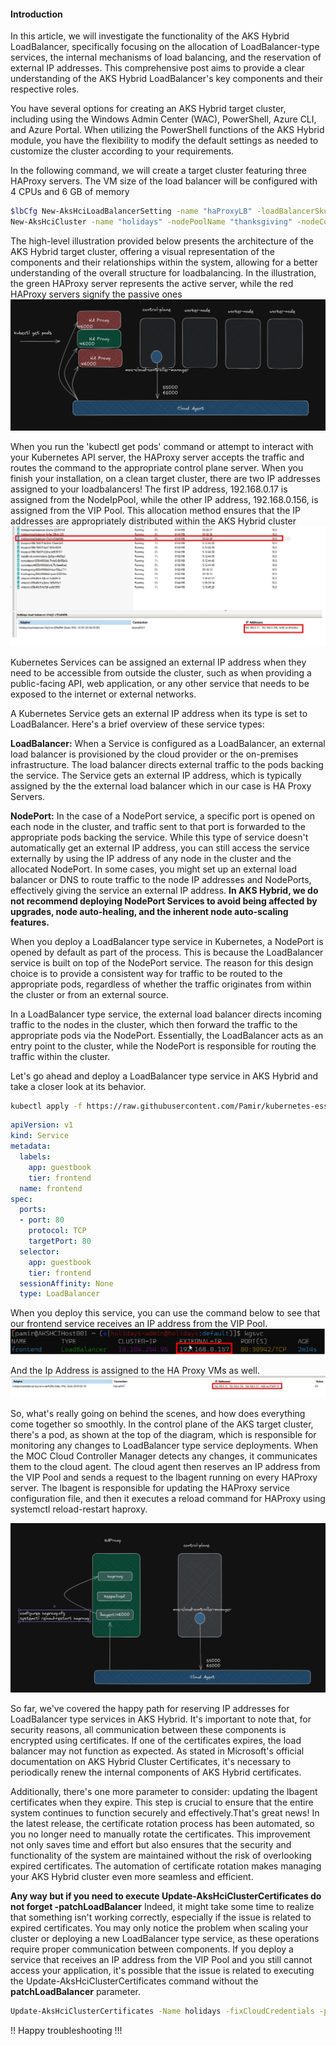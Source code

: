 
#### Introduction
In this article, we will investigate the functionality of the AKS Hybrid LoadBalancer, specifically focusing on the allocation of LoadBalancer-type services, the internal mechanisms of load balancing, and the reservation of external IP addresses. This comprehensive post aims to provide a clear understanding of the AKS Hybrid LoadBalancer's key components and their respective roles.

You have several options for creating an AKS Hybrid target cluster, including using the Windows Admin Center (WAC), PowerShell, Azure CLI, and Azure Portal. When utilizing the PowerShell functions of the AKS Hybrid module, you have the flexibility to modify the default settings as needed to customize the cluster according to your requirements. 


In the following command, we will create a target cluster featuring three HAProxy servers. The VM size of the load balancer will be configured with 4 CPUs and 6 GB of memory
```bash
$lbCfg New-AksHciLoadBalancerSetting -name "haProxyLB" -loadBalancerSku HAProxy -vmSize Standard_K8S3_v1 -loadBalancerCount 3
New-AksHciCluster -name "holidays" -nodePoolName "thanksgiving" -nodeCount 3 -OSType linux -nodeVmSize Standard_A4_v2 -loadBalancerSettings $lbCfg

```
The high-level illustration provided below presents the architecture of the AKS Hybrid target cluster, offering a  visual representation of the components and their relationships within the system, allowing for a better understanding of the overall structure for loadbalancing.
In the illustration, the green HAProxy server represents the active server, while the red HAProxy servers signify the passive ones
![AKS Target Cluster Architecture](./aks-loadbalancer/high-level-architecture.png)

When you run the 'kubectl get pods' command or attempt to interact with your Kubernetes API server, the HAProxy server accepts the traffic and  routes the command to the appropriate control plane server. When you finish your installation, on a clean target cluster, there are two IP addresses assigned to your  loadbalancers!
The first IP address, 192.168.0.17 is assigned from the NodeIpPool, while the other IP address, 192.168.0.156, is assigned from the VIP Pool. This allocation method ensures that the IP addresses are appropriately distributed within the AKS Hybrid cluster
![LoadBalancer IPs](./aks-loadbalancer/loadbalancer-ips.png)

Kubernetes Services can be assigned an external IP address when they need to be accessible from outside the cluster, such as when providing a public-facing API, web application, or any other service that needs to be exposed to the internet or external networks.

A Kubernetes Service gets an external IP address when its type is set to  LoadBalancer. Here's a brief overview of these service types:

**LoadBalancer:** When a Service is configured as a LoadBalancer, an external load balancer is provisioned by the cloud provider or the on-premises infrastructure. The load balancer directs external traffic to the pods backing the service. The Service gets an external IP address, which is typically assigned by the  the external load balancer which in our case is HA Proxy Servers.

**NodePort:** In the case of a NodePort service, a specific port is opened on each node in the cluster, and traffic sent to that port is forwarded to the appropriate pods backing the service. While this type of service doesn't automatically get an external IP address, you can still access the service externally by using the IP address of any node in the cluster and the allocated NodePort. In some cases, you might set up an external load balancer or DNS to route traffic to the node IP addresses and NodePorts, effectively giving the service an external IP address. **In AKS Hybrid, we do not recommend deploying NodePort Services to avoid being affected by upgrades, node auto-healing, and the inherent node auto-scaling features.**

When you deploy a LoadBalancer type service in Kubernetes, a NodePort is opened by default as part of the process. This is because the LoadBalancer service is built on top of the NodePort service. The reason for this design choice is to provide a consistent way for traffic to be routed to the appropriate pods, regardless of whether the traffic originates from within the cluster or from an external source.

In a LoadBalancer type service, the external load balancer directs incoming traffic to the nodes in the cluster, which then forward the traffic to the appropriate pods via the NodePort. Essentially, the LoadBalancer acts as an entry point to the cluster, while the NodePort is responsible for routing the traffic within the cluster.

Let's go ahead and deploy a LoadBalancer type service in AKS Hybrid and take a closer look at its behavior.

```bash
kubectl apply -f https://raw.githubusercontent.com/Pamir/kubernetes-essentials/master/04-services/05-frontend-svc.yaml
```

```yaml
apiVersion: v1
kind: Service
metadata:
  labels:
    app: guestbook
    tier: frontend
  name: frontend
spec:
  ports:
  - port: 80
    protocol: TCP
    targetPort: 80
  selector:
    app: guestbook
    tier: frontend
  sessionAffinity: None
  type: LoadBalancer
```

When you deploy this service, you can use the command below to see that our frontend service receives an IP address from the VIP Pool.
![kgsvc-output](./aks-loadbalancer/external-ip-kgsvc.png)

And the Ip Address is assigned to the HA Proxy VMs as well.
![active-loadbalancer-ips](./aks-loadbalancer/active-loadbalancer-ips.png)

So, what's really going on behind the scenes, and how does everything come together so smoothly. In the control plane of the AKS target cluster, there's a pod, as shown at the top of the diagram, which is responsible for monitoring any changes to LoadBalancer type service deployments. When the MOC Cloud Controller Manager detects any changes, it communicates them to the cloud agent. The cloud agent then reserves an IP address from the VIP Pool and sends a request to the lbagent running on every HAProxy server. The lbagent is responsible for updating the HAProxy service configuration file, and then it executes a reload command for HAProxy using systemctl reload-restart haproxy.

![ha-proxy-internals](./aks-loadbalancer/haproxy-internals.png)

So far, we've covered the happy path for reserving IP addresses for LoadBalancer type services in AKS Hybrid. It's important to note that, for security reasons, all communication between these components is encrypted using certificates. If one of the certificates expires, the load balancer may not function as expected. As stated in Microsoft's official documentation on AKS Hybrid Cluster Certificates, it's necessary to periodically renew the internal components of AKS Hybrid certificates.

Additionally, there's one more parameter to consider: updating the lbagent certificates when they expire. This step is crucial to ensure that the entire system continues to function securely and effectively.That's great news! In the latest release, the certificate rotation process has been automated, so you no longer need to manually rotate the certificates. This improvement not only saves time and effort but also ensures that the security and functionality of the system are maintained without the risk of overlooking expired certificates. The automation of certificate rotation makes managing your AKS Hybrid cluster even more seamless and efficient. 

**Any way but if you need to execute Update-AksHciClusterCertificates  do not forget -patchLoadBalancer** Indeed, it might take some time to realize that something isn't working correctly, especially if the issue is related to expired certificates. You may only notice the problem when scaling your cluster or deploying a new LoadBalancer type service, as these operations require proper communication between components. If you deploy a service that receives an IP address from the VIP Pool and you still cannot access your application, it's possible that the issue is related to executing the Update-AksHciClusterCertificates command without the **patchLoadBalancer** parameter.

```bash
Update-AksHciClusterCertificates -Name holidays -fixCloudCredentials -patchLoadBalancer
```

!!  Happy troubleshooting !!!

